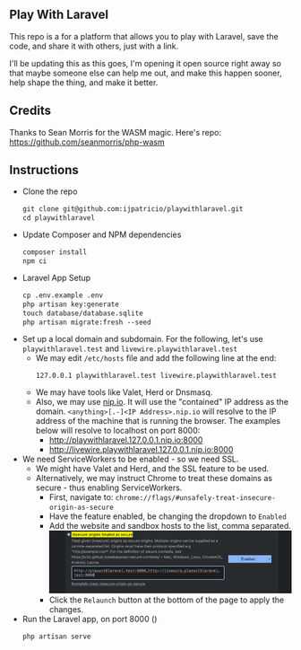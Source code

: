 ## Play With Laravel

This repo is a for a platform that allows you to play with Laravel, save the code, and share it with others, just with a link.

I'll be updating this as this goes, I'm opening it open source right away so that maybe someone else can help me out, and make this happen sooner, help shape the thing, and make it better.

## Credits

Thanks to Sean Morris for the WASM magic. Here's repo: https://github.com/seanmorris/php-wasm


## Instructions

- Clone the repo
  ```
  git clone git@github.com:ijpatricio/playwithlaravel.git
  cd playwithlaravel
  ```
- Update Composer and NPM dependencies
  ```
  composer install
  npm ci
  ```
- Laravel App Setup
  ```
  cp .env.example .env
  php artisan key:generate
  touch database/database.sqlite
  php artisan migrate:fresh --seed
  ```
- Set up a local domain and subdomain. 
  For the following, let's use `playwithlaravel.test` and `livewire.playwithlaravel.test`
  - We may edit `/etc/hosts` file and add the following line at the end:
    ```
    127.0.0.1 playwithlaravel.test livewire.playwithlaravel.test
    ```
  - We may have tools like Valet, Herd or Dnsmasq.
  - Also, we may use [nip.io](https://nip.io/). It will use the "contained" IP address as the domain.
    `<anything>[.-]<IP Address>.nip.io` will resolve to the IP address of the machine that is running the browser.
    The examples below will resolve to localhost on port 8000:
    - http://playwithlaravel.127.0.0.1.nip.io:8000
    - http://livewire.playwithlaravel.127.0.0.1.nip.io:8000
- We need ServiceWorkers to be enabled - so we need SSL.
  - We might have Valet and Herd, and the SSL feature to be used.
  - Alternatively, we may instruct Chrome to treat these domains as secure - thus enabling ServiceWorkers. 
    - First, navigate to: `chrome://flags/#unsafely-treat-insecure-origin-as-secure`
    - Have the feature enabled, be changing the dropdown to `Enabled`
    - Add the website and sandbox hosts to the list, comma separated.
      ![img_1.png](img_1.png)
    - Click the `Relaunch` button at the bottom of the page to apply the changes.
- Run the Laravel app, on port 8000 ()
  ```
  php artisan serve
  ```
